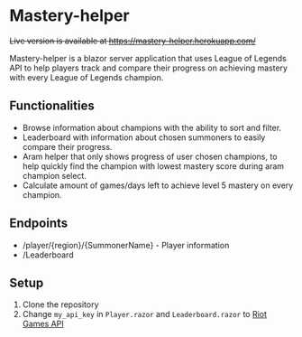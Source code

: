 # Mastery-helper

~~Live version is available at https://mastery-helper.herokuapp.com/~~

Mastery-helper is a blazor server application that uses League of Legends API to help players track and compare their progress on achieving mastery with every League of Legends champion.

## Functionalities

*  Browse information about champions with the ability to sort and filter.
*  Leaderboard with information about chosen summoners to easily compare their progress.
*  Aram helper that only shows progress of user chosen champions, to help quickly find the champion with lowest mastery score during aram champion select.
*  Calculate amount of games/days left to achieve level 5 mastery on every champion.

## Endpoints

*  /player/{region}/{SummonerName} - Player information
*  /Leaderboard

## Setup

1. Clone the repository
2. Change `my_api_key` in `Player.razor` and `Leaderboard.razor` to [Riot Games API](https://developer.riotgames.com/)
